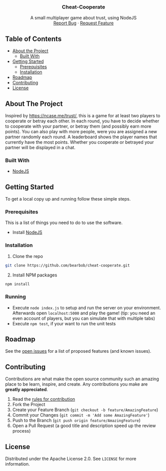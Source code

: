 <!--
*** Using the README template from https://github.com/othneildrew/Best-README-Template
-->

<!-- PROJECT LOGO -->
<p align="center">

  <h3 align="center">Cheat-Cooperate</h3>

  <p align="center">
    A small multiplayer game about trust, using NodeJS
    <br />
    <a href="https://github.com/bearbob/LiftingLog/issues/new">Report Bug</a>
    ·
    <a href="https://github.com/bearbob/LiftingLog/issues">Request Feature</a>
  </p>
</p>



<!-- TABLE OF CONTENTS -->
## Table of Contents

* [About the Project](#about-the-project)
  * [Built With](#built-with)
* [Getting Started](#getting-started)
  * [Prerequisites](#prerequisites)
  * [Installation](#installation)
* [Roadmap](#roadmap)
* [Contributing](#contributing)
* [License](#license)
<!-- * [Acknowledgements](#acknowledgements) -->



<!-- ABOUT THE PROJECT -->
## About The Project

Inspired by https://ncase.me/trust/, this is a game for at least two players to cooperate or betray each other.
In each round, you have to decide whether to cooperate with your partner, or betray them (and possibly earn more points).
You can also play with more people, were you are assigned a new partner randomly each round.
A leaderboard shows the player names that currently have the most points. Whether you cooperate or betrayed your partner will be displayed in a chat.


<!-- [![Product Name Screen Shot][product-screenshot]](https://example.com) -->

### Built With

* [NodeJS](https://nodejs.org/en/download/)


<!-- GETTING STARTED -->
## Getting Started

To get a local copy up and running follow these simple steps.

### Prerequisites

This is  a list of things you need to do to use the software.
* Install [NodeJS](https://nodejs.org/en/download/)


### Installation

1. Clone the repo
```sh
git clone https://github.com/bearbob/cheat-cooperate.git
```
2. Install NPM packages
```sh
npm install
```

### Running
* Execute `node index.js` to setup and run the server on your environment. Afterwards open `localhost:5000` and play the game! (tip: you need an even account of players, but you can simulate that with multiple tabs)
* Execute `npm test`, if your want to run the unit tests


<!-- ROADMAP -->
## Roadmap

See the [open issues](https://github.com/bearbob/cheat-cooperate/issues) for a list of proposed features (and known issues).



<!-- CONTRIBUTING -->
## Contributing

Contributions are what make the open source community such an amazing place to be learn, inspire, and create. Any contributions you make are **greatly appreciated**.

1. Read the [rules for contribution](./CONTRIBUTING.md)
1. Fork the Project
2. Create your Feature Branch (`git checkout -b feature/AmazingFeature`)
3. Commit your Changes (`git commit -m 'Add some AmazingFeature'`)
4. Push to the Branch (`git push origin feature/AmazingFeature`)
5. Open a Pull Request (a good title and description speed up the review process)



<!-- LICENSE -->
## License

Distributed under the Apache License 2.0. See `LICENSE` for more information.



<!-- ACKNOWLEDGEMENTS -->
<!-- ## Acknowledgements

* []()
* []()

-->



<!-- MARKDOWN LINKS & IMAGES -->
<!-- https://www.markdownguide.org/basic-syntax/#reference-style-links -->
[contributors-shield]: https://img.shields.io/github/contributors/bearbob/repo.svg?style=flat-square
[contributors-url]: https://github.com/bearbob/repo/graphs/contributors
[forks-shield]: https://img.shields.io/github/forks/bearbob/repo.svg?style=flat-square
[forks-url]: https://github.com/bearbob/repo/network/members
[stars-shield]: https://img.shields.io/github/stars/bearbob/repo.svg?style=flat-square
[stars-url]: https://github.com/bearbob/repo/stargazers
[issues-shield]: https://img.shields.io/github/issues/bearbob/repo.svg?style=flat-square
[issues-url]: https://github.com/bearbob/repo/issues
[license-shield]: https://img.shields.io/github/license/bearbob/repo.svg?style=flat-square
[license-url]: https://github.com/bearbob/repo/blob/master/LICENSE.txt
[linkedin-shield]: https://img.shields.io/badge/-LinkedIn-black.svg?style=flat-square&logo=linkedin&colorB=555
[linkedin-url]: https://linkedin.com/in/bearbob
[product-screenshot]: images/screenshot.png
